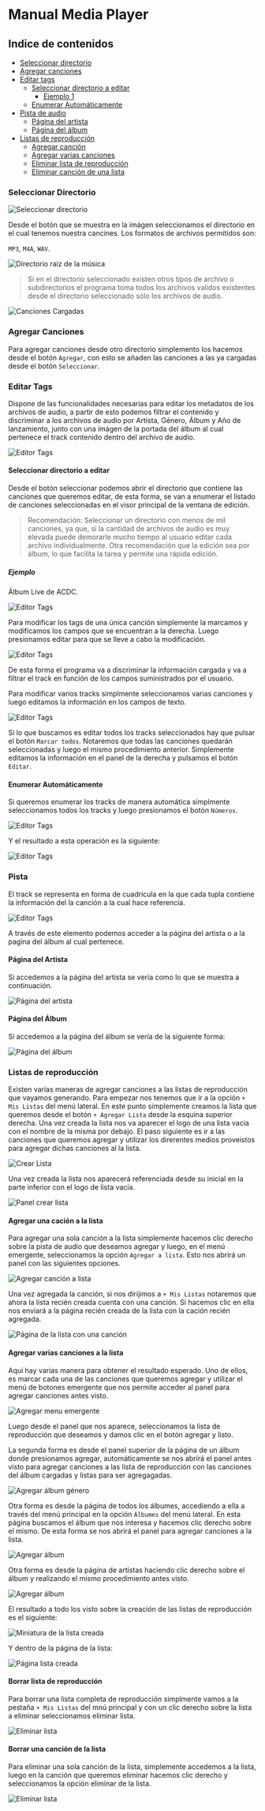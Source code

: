 # Manual Media Player

## Indice de contenidos

* [Seleccionar directorio](#seleccionar-directorio)
* [Agregar canciones](#agregar-canciones)
* [Editar tags](#editar-tags)
	* [Seleccionar directorio a editar](#seleccionar-directorio-a-editar)
		* [Ejemplo 1](#ejemplo)
	* [Enumerar Automáticamente](#enumerar-automáticamente)
* [Pista de audio](#pista)
	* [Página del artista](#página-del-artista)
	* [Página del álbum](#página-del-álbum)
* [Listas de reproducción](#listas-de-reproducción)
	* [Agregar canción](#agregar-una-cación-a-la-lista)
	* [Agregar varias canciones](#agregar-varias-canciones-a-la-lista)
	* [Eliminar lista de reproducción](#borrar-lista-de-reproducción)
	* [Eliminar canción de una lista](#borrar-una-canción-de-la-lista)

### Seleccionar Directorio

![Seleccionar directorio](https://github.com/FedericoManzano/media-player/blob/master/ReproductorMusicaTagEditables/Manual/Imagenes/seleccionar.png?raw=true)

Desde el botón que se muestra en la imágen seleccionamos el directorio en el cual tenemos nuestra cancines.
Los formatos de archivos permitidos son: 

`MP3`, `M4A`, `WAV`.

![Directorio raiz de la música](https://github.com/FedericoManzano/media-player/blob/master/ReproductorMusicaTagEditables/Manual/Imagenes/seleccionDirectorio.png?raw=true)

> Si en el directorio seleccionado existen otros tipos de archivo o subdirectorios el programa toma todos los archivos validos existentes desde el directorio seleccionado sólo los archivos de audio.

![Canciones Cargadas](https://github.com/FedericoManzano/media-player/blob/master/ReproductorMusicaTagEditables/Manual/Imagenes/cancionesCargadas.png?raw=true)

### Agregar Canciones

Para agregar canciones desde otro directorio simplemento los hacemos desde el botón `Agregar`, con esto se añaden las canciones a las ya cargadas desde el botón `Seleccionar`.

### Editar Tags

Dispone de las funcionalidades necesarias para editar los metadatos de los archivos de audio, a partir de esto podemos filtrar el contenido y discriminar a los archivos de audio
por Artista, Género, Álbum y Año de lanzamiento, junto con una imágen de la portada del álbum al cual pertenece el track contenido dentro del archivo de audio.

![Editor Tags](https://github.com/FedericoManzano/media-player/blob/master/ReproductorMusicaTagEditables/Manual/Imagenes/editorTags.png?raw=true)

#### Seleccionar directorio a editar

Desde el botón seleccionar podemos abrir el directorio que contiene las canciones que queremos editar, de esta forma, se van a enumerar el listado de canciones seleccionadas en el visor principal de la ventana de edición.

> Recomendación: Seleccionar un directorio con menos de mil canciones, ya que, si la cantidad de archivos de audio es muy elevada puede demorarle mucho tiempo al usuario editar cada archivo individualmente.
Otra recomendación que la edición sea por álbum, lo que facilita la tarea y permite una rápida edición.

##### Ejemplo

Álbum Live de ACDC.

![Editor Tags](https://github.com/FedericoManzano/media-player/blob/master/ReproductorMusicaTagEditables/Manual/Imagenes/editorMuestra.png?raw=true)

Para modificar los tags de una única canción simplemente la marcamos y modificamos los campos que se encuentran a la derecha.
Luego presionamos editar para que se lleve a cabo la modificación.

![Editor Tags](https://github.com/FedericoManzano/media-player/blob/master/ReproductorMusicaTagEditables/Manual/Imagenes/modificarUnaCancion.png?raw=true)

De esta forma el programa va a discriminar la información cargada y va a filtrar el track en función de los campos suministrados por el usuario.

Para modificar varios tracks simplmente seleccionamos varias canciones y luego editamos la información en los campos de texto.

![Editor Tags](https://github.com/FedericoManzano/media-player/blob/master/ReproductorMusicaTagEditables/Manual/Imagenes/editarVariosTracks.png?raw=true)

Si lo que buscamos es editar todos los tracks seleccionados hay que pulsar el botón `Marcar todos`. Notaremos que todas las canciones quedarán seleccionadas y luego el mismo procedimiento anterior. Simplemente editamos la información en el panel de la derecha y pulsamos el botón `Editar`.

#### Enumerar Automáticamente

Si queremos enumerar los tracks de manera automática simplmente seleccionamos todos los tracks y luego presionamos el botón `Números`.

![Editor Tags](https://github.com/FedericoManzano/media-player/blob/master/ReproductorMusicaTagEditables/Manual/Imagenes/formatearCampos.png?raw=true)

Y el resultado a esta operación es la siguiente:

![Editor Tags](https://github.com/FedericoManzano/media-player/blob/master/ReproductorMusicaTagEditables/Manual/Imagenes/formateados.png?raw=true)

### Pista

El track se representa en forma de cuadricula en la que cada tupla contiene la información del la canción a la cual hace referencia.

![Editor Tags](https://github.com/FedericoManzano/media-player/blob/master/ReproductorMusicaTagEditables/Manual/Imagenes/pistaAudio.png?raw=true)

A través de este elemento podemos acceder a la página del artista o a la pagina del álbum al cual pertenece.

#### Página del Artista 

Si accedemos a la página del artista se vería como lo que se muestra a continuación.

![Página del artista](https://github.com/FedericoManzano/media-player/blob/master/ReproductorMusicaTagEditables/Manual/Imagenes/paginaArtista.png?raw=true)

#### Página del Álbum

Si accedemos a la página del álbum se vería de la siguiente forma:

![Página del álbum](https://github.com/FedericoManzano/media-player/blob/master/ReproductorMusicaTagEditables/Manual/Imagenes/paginaAlbum.png?raw=true)

### Listas de reproducción

Existen varias maneras de agregar canciones a las listas de reproducción que vayamos generando.
Para empezar nos tenemos que ir a la opción `+ Mis Listas` del menú lateral. En este punto simplemente creamos la lista que queremos desde el botón `+ Agregar Lista` desde la esquina superior derecha.
Una vez creada la lista nos va aparecer el logo de una lista vacia con el nombre de la misma por debajo.
El paso siguiente es ir a las canciones que queremos agregar y utilizar los direrentes medios proveistos para agregar dichas canciones al la lista.

![Crear Lista](https://github.com/FedericoManzano/media-player/blob/master/ReproductorMusicaTagEditables/Manual/Imagenes/crearLista.png?raw=true)

Una vez creada la lista nos aparecerá referenciada desde su inicial en la parte inferior con el logo de lista vacía.

![Panel crear lista](https://github.com/FedericoManzano/media-player/blob/master/ReproductorMusicaTagEditables/Manual/Imagenes/listaCreada.png?raw=true)

#### Agregar una cación a la lista

Para agregar una sola canción a la lista simplemente hacemos clic derecho sobre la pista de audio que deseamos agregar y luego, en el menú emergente, seleccionamos la opción `Agregar a lista`. Esto nos abrirá un panel con las siguientes opciones.

![Agregar canción a lista](https://github.com/FedericoManzano/media-player/blob/master/ReproductorMusicaTagEditables/Manual/Imagenes/panelAgregarLista.png?raw=true)

Una vez agregada la canción, si nos dirijimos a `+ Mis Listas` notaremos que ahora la lista recién creada cuenta con una canción. Si hacemos clic en ella nos enviará a la página recién creada de la lista con la cación recién agregada.

![Página de la lista con una canción](https://github.com/FedericoManzano/media-player/blob/master/ReproductorMusicaTagEditables/Manual/Imagenes/paginaListaConUnaCancion.png?raw=true)

#### Agregar varias canciones a la lista

Aquí hay varias manera para obtener el resultado esperado.
Uno de ellos, es marcar cada una de las canciones que queremos agregar y utilizar el menú de botones emergente que nos permite acceder al panel para agregar canciones antes visto.

![Agregar menu emergente](https://github.com/FedericoManzano/media-player/blob/master/ReproductorMusicaTagEditables/Manual/Imagenes/agregarMenuEmergente.png?raw=true)

Luego desde el panel que nos aparece, seleccionamos la lista de reproducción que deseamos y damos clic en el botón agregar y listo.

La segunda forma es desde el panel superior de la página de un álbum donde presionamos agregar, automáticamente se nos abrirá el panel antes visto para agregar canciones a las lista de reproducción con las canciones del álbum cargadas y listas para ser agregagadas.

![Agregar álbum género](https://github.com/FedericoManzano/media-player/blob/master/ReproductorMusicaTagEditables/Manual/Imagenes/agregarAlbumGenero.png?raw=true)

Otra forma es desde la página de todos los álbumes, accediendo a ella a través del menú principal en la opción `Álbumes` del menú lateral.
En esta página buscamos el álbum que nos interesa y hacemos clic derecho sobre el mismo. De esta forma se nos abrirá el panel para agregar canciones a la lista.

![Agregar álbum](https://github.com/FedericoManzano/media-player/blob/master/ReproductorMusicaTagEditables/Manual/Imagenes/agregarAlbum.png?raw=true)

Otra forma es desde la página de artistas haciendo clic derecho sobre el álbum y realizando el mismo procedimiento antes visto.

![Agregar álbum](https://github.com/FedericoManzano/media-player/blob/master/ReproductorMusicaTagEditables/Manual/Imagenes/agregarDesdeArtista.png?raw=true)

El resultado a todo los visto sobre la creación de las listas de reproducción es el siguiente:

![Miniatura de la lista creada](https://github.com/FedericoManzano/media-player/blob/master/ReproductorMusicaTagEditables/Manual/Imagenes/resultadoListaCreada.png?raw=true)

Y dentro de la página de la lista: 

![Página lista creada](https://github.com/FedericoManzano/media-player/blob/master/ReproductorMusicaTagEditables/Manual/Imagenes/paginaListaCreada.png?raw=true)

#### Borrar lista de reproducción

Para borrar una lista completa de reproducción simplmente vamos a la pestaña `+ Mis Listas` del mnú principal y con un clic derecho sobre la lista a eliminar seleccionamos eliminar lista.

![Eliminar lista](https://github.com/FedericoManzano/media-player/blob/master/ReproductorMusicaTagEditables/Manual/Imagenes/eliminarLista.png?raw=true)

#### Borrar una canción de la lista

Para eliminar una sola canción de la lista, simplemente accedemos a la lista, luego en la canción que queremos eliminar hacemos clic derecho y seleccionamos la opción eliminar de la lista.

![Eliminar lista](https://github.com/FedericoManzano/media-player/blob/master/ReproductorMusicaTagEditables/Manual/Imagenes/eliminarCancion.png?raw=true)

